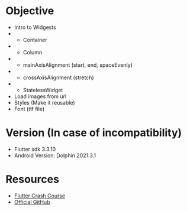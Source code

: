 # Objective
- Intro to Widgests
- - Container
- - Column
- - mainAxisAlignment (start, end, spaceEvenly)
- - crossAxisAlignment (stretch)
- - StatelessWidget
- Load images from url 
- Styles (Make it reusable)
- Font (ttf file)

# Version (In case of incompatibility)
- Flutter sdk 3.3.10
- Android Version: Dolphin 2021.3.1

# Resources
- [Flutter Crash Course](https://fluttercrashcourse.com/courses/basics)
- [Official GitHub](https://github.com/seenickcode/fluttercrashcourse-lessons/)